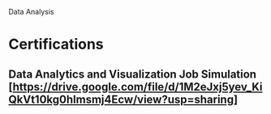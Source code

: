 Data Analysis
# Certifications

## Data Analytics and Visualization Job Simulation [https://drive.google.com/file/d/1M2eJxj5yev_KiQkVt10kg0hlmsmj4Ecw/view?usp=sharing]
